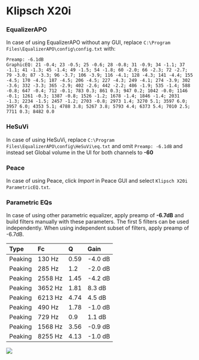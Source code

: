# Klipsch X20i

### EqualizerAPO
In case of using EqualizerAPO without any GUI, replace `C:\Program Files\EqualizerAPO\config\config.txt`
with:
```
Preamp: -6.1dB
GraphicEQ: 21 -0.4; 23 -0.5; 25 -0.6; 28 -0.8; 31 -0.9; 34 -1.1; 37 -1.1; 41 -1.3; 45 -1.4; 49 -1.5; 54 -1.8; 60 -2.0; 66 -2.3; 72 -2.7; 79 -3.0; 87 -3.3; 96 -3.7; 106 -3.9; 116 -4.1; 128 -4.3; 141 -4.4; 155 -4.5; 170 -4.5; 187 -4.5; 206 -4.5; 227 -4.3; 249 -4.1; 274 -3.9; 302 -3.6; 332 -3.3; 365 -2.9; 402 -2.6; 442 -2.2; 486 -1.9; 535 -1.4; 588 -0.8; 647 -0.4; 712 -0.1; 783 0.3; 861 0.3; 947 0.2; 1042 -0.0; 1146 -0.1; 1261 -0.3; 1387 -0.8; 1526 -1.2; 1678 -1.4; 1846 -1.4; 2031 -1.3; 2234 -1.5; 2457 -1.2; 2703 -0.8; 2973 1.4; 3270 5.1; 3597 6.0; 3957 6.0; 4353 5.1; 4788 3.8; 5267 3.8; 5793 4.4; 6373 5.4; 7010 2.5; 7711 0.3; 8482 0.0
```

### HeSuVi
In case of using HeSuVi, replace `C:\Program Files\EqualizerAPO\config\HeSuVi\eq.txt` and omit `Preamp:
-6.1dB` and instead set Global volume in the UI for both channels to **-60**

### Peace
In case of using Peace, click *Import* in Peace GUI and select `Klipsch X20i ParametricEQ.txt`.

### Parametric EQs
In case of using other parametric equalizer, apply preamp of **-6.7dB** and build filters manually
with these parameters. The first 5 filters can be used independently.
When using independent subset of filters, apply preamp of -6.7dB.

| Type    | Fc      |    Q | Gain    |
|:--------|:--------|:-----|:--------|
| Peaking | 130 Hz  | 0.59 | -4.0 dB |
| Peaking | 285 Hz  | 1.2  | -2.0 dB |
| Peaking | 2558 Hz | 1.45 | -4.2 dB |
| Peaking | 3652 Hz | 1.81 | 8.3 dB  |
| Peaking | 6213 Hz | 4.74 | 4.5 dB  |
| Peaking | 490 Hz  | 1.78 | -1.0 dB |
| Peaking | 729 Hz  | 0.9  | 1.1 dB  |
| Peaking | 1568 Hz | 3.56 | -0.9 dB |
| Peaking | 8255 Hz | 4.13 | -1.0 dB |

![](https://raw.githubusercontent.com/jaakkopasanen/AutoEq/master/results/innerfidelity/sbaf-serious/Klipsch%20X20i/Klipsch%20X20i.png)